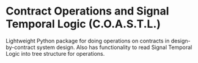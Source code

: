 # Contract Operations and Signal Temporal Logic (C.O.A.S.T.L.)
Lightweight Python package for doing operations on contracts in design-by-contract system design. Also has functionality to read Signal Temporal Logic into tree structure for operations.
